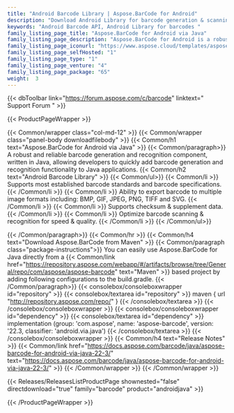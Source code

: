 ```yaml
---
title: "Android Barcode Library | Aspose.BarCode for Android"
description: "Download Android Library for barcode generation & scanning that supports 1D, 2D & postal barcodes. Android Barcode API permits developers to customize the codes by specifying different symbologies, "
keywords: "Android Barcode API, Android Library for barcodes "
family_listing_page_title: "Aspose.BarCode for Android via Java"
family_listing_page_description: "Aspose.BarCode for Android is a robust and reliable barcode generation and recognition component, written in Java, it allows developers to quickly and easily add barcode generation and recognition functionality to their Java applications."
family_listing_page_iconurl: "https://www.aspose.cloud/templates/aspose/App_Themes/V3/images/barcode/272x272/aspose_barcode-for-java-min.png"
family_listing_page_selfHosted: "1"
family_listing_page_type: "1"
family_listing_page_venture: "4"
family_listing_page_package: "65"
weight:  3
---
```


{{< dbToolbar link="https://forum.aspose.com/c/barcode" linktext=" Support Forum " >}}


{{< ProductPageWrapper >}}

<!-- ProductPageContent-->
{{< Common/wrapper class="col-md-12" >}}
{{< Common/wrapper class="panel-body downloadfilebody" >}}
{{< Common/h1 text="Aspose.BarCode for Android via Java" >}}
{{< Common/paragraph>}}
A robust and reliable barcode generation and recognition component, written in Java, allowing developers to quickly add barcode generation and recognition functionality to Java applications.
{{< Common/h2 text="Android Barcode Library"  >}}
 {{< Common/ul>}}
    {{< Common/li >}} Supports most established barcode standards and barcode specifications.&nbsp; {{< /Common/li >}}
   {{< Common/li >}} Ability to export barcode to multiple image formats including: BMP, GIF, JPEG, PNG, TIFF and SVG. {{< /Common/li >}}
   {{< Common/li >}} Supports checksum &amp; supplement data. {{< /Common/li >}}
   {{< Common/li >}} Optimize barcode scanning &amp; recognition for speed &amp; quality. {{< /Common/li >}}
 {{< /Common/ul>}}

{{< /Common/paragraph>}}
{{< Common/hr >}}
{{< Common/h4 text="Download Aspose.BarCode from Maven"  >}}
{{< Common/paragraph class="package-instructions">}}
You can easily use Aspose.BarCode for Java directly from a {{< Common/link href="https://repository.aspose.com/webapp/#/artifacts/browse/tree/General/repo/com/aspose/aspose-barcode" text="Maven"  >}} based project by adding following configurations to the build.gradle.
 {{< /Common/paragraph>}}
{{< consolebox/consoleboxwrapper id="repository" >}}
       {{< consolebox/textarea id="repository" >}} maven {
    url "http://repository.aspose.com/repo/" } {{< /consolebox/textarea >}}
{{< /consolebox/consoleboxwrapper >}}
{{< consolebox/consoleboxwrapper id="dependency" >}}
       {{< consolebox/textarea id="dependency" >}} implementation
(group: 'com.aspose', 
 name: 'aspose-barcode', 
 version: '22.3, 
 classifier: 'android.via.java') {{< /consolebox/textarea >}}
{{< /consolebox/consoleboxwrapper >}}
{{< Common/h4 text="Release Notes"  >}}
{{< Common/link href="https://docs.aspose.com/barcode/java/aspose-barcode-for-android-via-java-22-3/" text="https://docs.aspose.com/barcode/java/aspose-barcode-for-android-via-java-22-3/"  >}}
{{< /Common/wrapper >}}
{{< /Common/wrapper >}}

<!-- /ProductPageContent-->



<!-- ReleasesListProductPage-->
   {{< Releases/ReleasesListProductPage shownested="false"  directdownload="true" family="barcode" product="androidjava" >}}
<!-- /ReleasesListProductPage-->

{{< /ProductPageWrapper >}}

